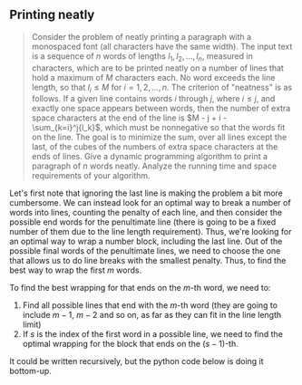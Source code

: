 ## Printing neatly

> Consider the problem of neatly printing a paragraph with a monospaced font
> (all characters have the same width). The input text is a sequence of $n$
> words of lengths $l_1, l_2, \ldots, l_n$, measured in characters, which are to
> be printed neatly on a number of lines that hold a maximum of $M$ characters
> each. No word exceeds the line length, so that $l_i \le M$ for $i = 1, 2,
> \ldots, n$. The criterion of "neatness" is as follows. If a given line
> contains words $i$ through $j$, where $i \le j$, and exactly one space appears
> between words, then the number of extra space characters at the end of the
> line is $M - j + i - \sum_{k=i}^j{l_k}$, which must be nonnegative so that the
> words fit on the line. The goal is to minimize the sum, over all lines except
> the last, of the cubes of the numbers of extra space characters at the ends of
> lines. Give a dynamic programming algorithm to print a paragraph of $n$ words
> neatly. Analyze the running time and space requirements of your algorithm.

Let's first note that ignoring the last line is making the problem a bit more
cumbersome. We can instead look for an optimal way to break a number of words
into lines, counting the penalty of each line, and then consider the possible
end words for the penultimate line (there is going to be a fixed number of them
due to the line length requirement). Thus, we're looking for an optimal way to
wrap a number block, including the last line. Out of the possible final words of
the penultimate lines, we need to choose the one that allows us to do line
breaks with the smallest penalty. Thus, to find the best way to wrap the first
$m$ words.

To find the best wrapping for that ends on the $m$-th word, we need to:

1. Find all possible lines that end with the $m$-th word (they are going to
   include $m-1$, $m-2$ and so on, as far as they can fit in the line length
   limit)
2. If $s$ is the index of the first word in a possible line, we need to find the
   optimal wrapping for the block that ends on the $(s-1)$-th.

It could be written recursively, but the python code below is doing it
bottom-up.
